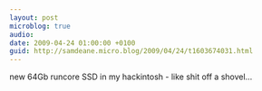 ```yaml
---
layout: post
microblog: true
audio: 
date: 2009-04-24 01:00:00 +0100
guid: http://samdeane.micro.blog/2009/04/24/t1603674031.html
---
```

new 64Gb runcore SSD in my hackintosh - like shit off a shovel...
